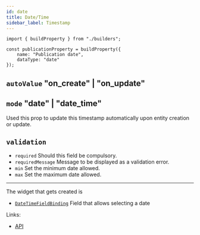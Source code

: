 ```yaml
---
id: date
title: Date/Time
sidebar_label: Timestamp
---
```


```tsx
import { buildProperty } from "./builders";

const publicationProperty = buildProperty({
    name: "Publication date",
    dataType: "date"
});
```
## `autoValue` "on_create" | "on_update"

## `mode` "date" | "date_time"

Used this prop to update this timestamp automatically upon entity creation
or update.

## `validation`

* `required` Should this field be compulsory.
* `requiredMessage` Message to be displayed as a validation error.
* `min` Set the minimum date allowed.
* `max` Set the maximum date allowed.

---

The widget that gets created is
- [`DateTimeFieldBinding`](../../api/functions/DateTimeFieldBinding) Field that allows selecting a date

Links:
- [API](../../api/interfaces/dateproperty)
